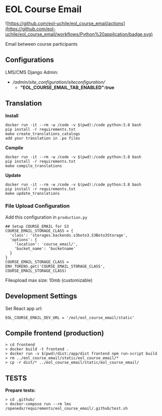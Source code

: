# EOL Course Email

![https://github.com/eol-uchile/eol_course_email/actions](https://github.com/eol-uchile/eol_course_email/workflows/Python%20application/badge.svg)

Email between course participants

## Configurations

LMS/CMS Django Admin:

- */admin/site_configuration/siteconfiguration/*
    - **"EOL_COURSE_EMAIL_TAB_ENABLED":true**


## Translation

**Install**

    docker run -it --rm -w /code -v $(pwd):/code python:3.8 bash
    pip install -r requirements.txt
    make create_translations_catalogs
    add your translation in .po files

**Compile**

    docker run -it --rm -w /code -v $(pwd):/code python:3.8 bash
    pip install -r requirements.txt
    make compile_translations

**Update**

    docker run -it --rm -w /code -v $(pwd):/code python:3.8 bash
    pip install -r requirements.txt
    make update_translations

### File Upload Configuration

Add this configuration in `production.py`

```
## Setup COURSE_EMAIL for S3
COURSE_EMAIL_STORAGE_CLASS = {
  'class': 'storages.backends.s3boto3.S3Boto3Storage',
  'options': {
    'location': 'course_email/',
    'bucket_name': 'bucketname'
  }
}
COURSE_EMAIL_STORAGE_CLASS = ENV_TOKENS.get('COURSE_EMAIL_STORAGE_CLASS', COURSE_EMAIL_STORAGE_CLASS)
```

Fileupload max size: 10mb (customizable)


## Development Settings

Set React app url:

    EOL_COURSE_EMAIL_DEV_URL = '/eol/eol_course_email/static'


## Compile frontend (production)

    > cd frontend
    > docker build -t frontend .
    > docker run -v $(pwd)/dist:/app/dist frontend npm run-script build
    > rm ../eol_course_email/static/eol_course_email/*
    > cp -r dist/* ../eol_course_email/static/eol_course_email/

## TESTS
**Prepare tests:**

    > cd .github/
    > docker-compose run --rm lms /openedx/requirements/eol_course_email/.github/test.sh
